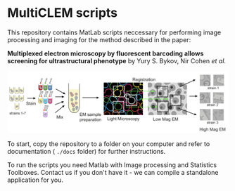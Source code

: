 # MultiCLEM scripts

This repository contains MatLab scripts neccessary for performing image processing and imaging for the method described in the paper:

**Multiplexed electron microscopy by fluorescent barcoding allows
screening for ultrastructural phenotype** by Yury S. Bykov, Nir Cohen _et al_.

![workflow](./docs/figs/workflow.png)

To start, copy the repository to a folder on your computer and refer to documentation ( `./docs` folder) for further instructions.

To run the scripts you need Matlab with Image processing and Statistics Toolboxes. Contact us if you don't have it - we can compile a standalone application for you. 

